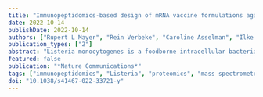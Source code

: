 ```yaml
---
title: "Immunopeptidomics-based design of mRNA vaccine formulations against Listeria monocytogenes"
date: 2022-10-14
publishDate: 2022-10-14
authors: ["Rupert L Mayer", "Rein Verbeke", "Caroline Asselman", "Ilke Aernout", "Adillah Gul", "Denzel Eggermont", "Katie Boucher", "Fabien Thery", "Teresa M Maia", "Hans Demol", "Ralf Gabriels", "Lennart Martens", "Christophe Bécavin", "Stefaan C De Smedt", "Bart Vandekerckhove", "Ine Lentacker", "Francis Impens"]
publication_types: ["2"]
abstract: "Listeria monocytogenes is a foodborne intracellular bacterial pathogen leading to human listeriosis. Despite a high mortality rate and increasing antibiotic resistance no clinically approved vaccine against Listeria is available. Attenuated Listeria strains offer protection and are tested as antitumor vaccine vectors, but would benefit from a better knowledge on immunodominant vector antigens. To identify novel antigens, we screen for Listeria peptides presented on the surface of infected human cell lines by mass spectrometry-based immunopeptidomics. In between more than 15,000 human self-peptides, we detect 68 Listeria immunopeptides from 42 different bacterial proteins, including several known antigens. Peptides presented on different cell lines are often derived from the same bacterial surface proteins, classifying these antigens as potential vaccine candidates. Encoding these highly presented antigens in lipid nanoparticle mRNA vaccine formulations results in specific CD8+ T-cell responses and induces protection in vaccination challenge experiments in mice. Our results can serve as a starting point for the development of a clinical mRNA vaccine against Listeria and aid to improve attenuated Listeria vaccines and vectors, demonstrating the power of immunopeptidomics for next-generation bacterial vaccine development."
featured: false
publication: "*Nature Communications*"
tags: ["immunopeptidomics", "Listeria", "proteomics", "mass spectrometry"]
doi: "10.1038/s41467-022-33721-y"
---
```

